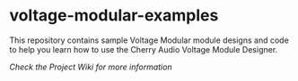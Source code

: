 # voltage-modular-examples
This repository contains sample Voltage Modular module designs and code to help you learn how to use the Cherry Audio Voltage Module Designer.

*Check the Project Wiki for more information*
